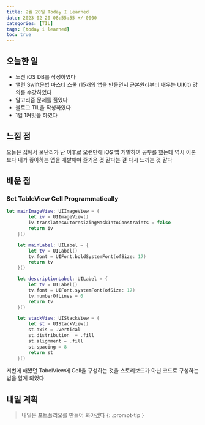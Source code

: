 ```yaml
---
title: 2월 20일 Today I Learned
date: 2023-02-20 08:55:55 +/-0000
categories: [TIL]
tags: [today i learned]
toc: true
---
```


## 오늘한 일

* 노션 iOS DB를 작성하였다
* 앨런 Swift문법 마스터 스쿨 (15개의 앱을 만들면서 근본원리부터 배우는 UIKit) 강의를 수강하였다
* 알고리즘 문제를 풀었다
* 블로그 TIL을 작성하였다
* 1일 1커밋을 하였다

## 느낌 점

오늘은 집에서 물난리가 난 이후로 오랜만에 iOS 앱 개발하여 공부를 했는데 역시 이론보다 내가 좋아하는 앱을 개발해야 즐거운 것 같다는 걸 다시 느끼는 것 같다

## 배운 점

### Set TableView Cell Programmatically

~~~swift
let mainImageView: UIImageView = {
        let iv = UIImageView()
        iv.translatesAutoresizingMaskIntoConstraints = false
        return iv
    }()

    let mainLabel: UILabel = {
        let tv = UILabel()
        tv.font = UIFont.boldSystemFont(ofSize: 17)
        return tv
    }()

    let descriptionLabel: UILabel = {
        let tv = UILabel()
        tv.font = UIFont.systemFont(ofSize: 17)
        tv.numberOfLines = 0
        return tv
    }()

    let stackView: UIStackView = {
        let st = UIStackView()
        st.axis = .vertical
        st.distribution  = .fill
        st.alignment = .fill
        st.spacing = 8
        return st
    }()
~~~

저번에 해봤던 TabelView에 Cell을 구성하는 것을 스토리보드가 아닌 코드로 구성하는 법을 알게 되었다 

## 내일 계획

> 내일은 포트폴리오를 만들어 봐야겠다
{: .prompt-tip }